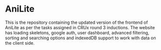 # AniLite

This is the repository containing the updated version of the frontend of AniLite as per the tasks assigned in CRUx round 3 inductions. The website has loading skeletons, google auth, user dashboard, advanced filtering, sorting and searching options and indexedDB support to work with data on the client side.
